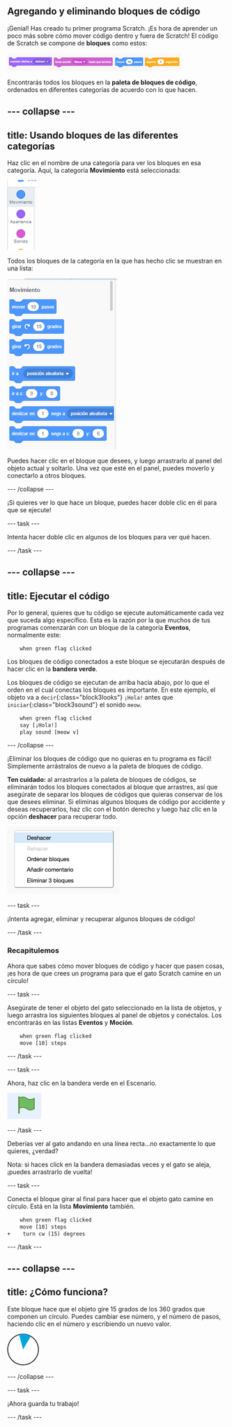 ## Agregando y eliminando bloques de código

¡Genial! Has creado tu primer programa Scratch. ¡Es hora de aprender un poco más sobre cómo mover código dentro y fuera de Scratch! El código de Scratch se compone de **bloques** como estos:

![](images/code1.png)

Encontrarás todos los bloques en la **paleta de bloques de código**, ordenados en diferentes categorías de acuerdo con lo que hacen.

--- collapse ---
---
title: Usando bloques de las diferentes categorías
---

Haz clic en el nombre de una categoría para ver los bloques en esa categoría. Aquí, la categoría **Movimiento** está seleccionada:

![](images/code2a.png)

Todos los bloques de la categoría en la que has hecho clic se muestran en una lista:

![](images/code2b.png)

Puedes hacer clic en el bloque que desees, y luego arrastrarlo al panel del objeto actual y soltarlo. Una vez que esté en el panel, puedes moverlo y conectarlo a otros bloques.

--- /collapse ---

¡Si quieres ver lo que hace un bloque, puedes hacer doble clic en él para que se ejecute!

--- task ---

Intenta hacer doble clic en algunos de los bloques para ver qué hacen.

--- /task ---

--- collapse ---
---
title: Ejecutar el código
---

Por lo general, quieres que tu código se ejecute automáticamente cada vez que suceda algo específico. Esta es la razón por la que muchos de tus programas comenzarán con un bloque de la categoría **Eventos**, normalmente este:

```blocks3
    when green flag clicked
```

Los bloques de código conectados a este bloque se ejecutarán después de hacer clic en la **bandera verde**.

Los bloques de código se ejecutan de arriba hacia abajo, por lo que el orden en el cual conectas los bloques es importante. En este ejemplo, el objeto va a `decir`{:class="block3looks"} `¡Hola!` antes que `iniciar`{:class="block3sound"} el sonido `meow`.

```blocks3
    when green flag clicked
    say [¡Hola!]
    play sound [meow v]
```

--- /collapse ---

¡Eliminar los bloques de código que no quieras en tu programa es fácil! Simplemente arrástralos de nuevo a la paleta de bloques de código.

**Ten cuidado:** al arrastrarlos a la paleta de bloques de códigos, se eliminarán todos los bloques conectados al bloque que arrastres, así que asegúrate de separar los bloques de códigos que quieras conservar de los que desees eliminar. Si eliminas algunos bloques de código por accidente y deseas recuperarlos, haz clic con el botón derecho y luego haz clic en la opción **deshacer** para recuperar todo.

![](images/code6.png)

--- task ---

¡Intenta agregar, eliminar y recuperar algunos bloques de código!

--- /task ---

### Recapitulemos

Ahora que sabes cómo mover bloques de código y hacer que pasen cosas, ¡es hora de que crees un programa para que el gato Scratch camine en un círculo!

--- task ---

Asegúrate de tener el objeto del gato seleccionado en la lista de objetos, y luego arrastra los siguientes bloques al panel de objetos y conéctalos. Los encontrarás en las listas **Eventos** y **Moción**.

```blocks3
    when green flag clicked
    move [10] steps
```

--- /task ---

--- task ---

Ahora, haz clic en la bandera verde en el Escenario.

![](images/code7.png)

--- /task ---

Deberías ver al gato andando en una línea recta...no exactamente lo que quieres, ¿verdad?

Nota: si haces click en la bandera demasiadas veces y el gato se aleja, ¡puedes arrastrarlo de vuelta!

--- task ---

Conecta el bloque girar al final para hacer que el objeto gato camine en círculo. Está en la lista **Movimiento** también.

```blocks3
    when green flag clicked
    move [10] steps
+    turn cw (15) degrees
```

--- /task ---

--- collapse ---
---
title: ¿Cómo funciona?
---

Este bloque hace que el objeto gire 15 grados de los 360 grados que componen un círculo. Puedes cambiar ese número, y el número de pasos, haciendo clic en el número y escribiendo un nuevo valor.

![](images/code9.png)

--- /collapse ---

--- task ---

¡Ahora guarda tu trabajo!

--- /task ---
